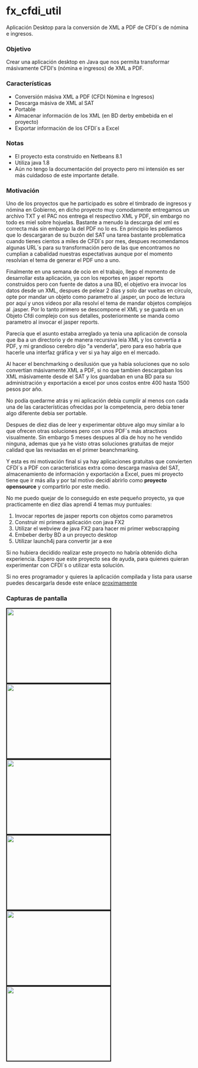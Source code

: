 # fx_cfdi_util
Aplicación Desktop para la conversión de XML a PDF de CFDI´s de nómina e ingresos.

<h3>Objetivo</h3>
<p>Crear una aplicación desktop en Java que nos permita transformar másivamente CFDI's (nómina e ingresos) de XML a PDF. 

<h3>Características</h3>
<ul>
<li>Conversión másiva XML a PDF (CFDI Nómina e Ingresos)</li>
<li>Descarga másiva de XML al SAT</li>
<li>Portable</li>
<li>Almacenar información de los XML (en BD  derby embebida en el proyecto)</li>
<li>Exportar información de los CFDI´s a Excel</li>
</ul>

<h3>Notas</h3>
<ul>
<li>El proyecto esta construido en Netbeans 8.1</li>
<li>Utiliza java 1.8</li>
<li>Aún no tengo la documentación del proyecto pero mi intensión es ser más cuidadoso de este importante detalle.</li>
</ul>

<h3>Motivación</h3>
<p>Uno de los proyectos que he participado es sobre el timbrado de ingresos y nómina en Gobierno, en dicho proyecto muy comodamente
entregamos un archivo TXT y el PAC nos entrega el respectivo XML y PDF, sin embargo no todo es miel sobre hojuelas. Bastante a  menudo
la descarga del xml es correcta más sin embargo la del PDF no lo es. En principio les pediamos que lo descargaran de su buzón del SAT
una tarea bastante problematica cuando tienes cientos a miles de CFDI´s por mes, despues recomendamos algunas URL´s para su transformación pero de las que encontramos no cumplian a cabalidad nuestras espectativas aunque por el momento resolvian el tema de generar el PDF uno a uno.</p>

<p>Finalmente en una semana de ocio en el trabajo, llego el momento de desarrollar esta aplicación, ya con los reportes en jasper reports construidos pero con fuente de datos a una BD, el objetivo era invocar los datos desde un XML, despues de pelear 2 días y solo dar vueltas en círculo, opte por mandar un objeto como parametro al .jasper, un poco de lectura por aquí y unos videos por alla resolví el tema de mandar objetos complejos al .jasper. Por lo tanto primero se descompone el XML y se guarda en un Objeto Cfdi complejo con sus detalles, posteriormente se manda como parametro al invocar el jasper reports.</p>
<p>Parecía que el asunto estaba arreglado ya tenia una aplicación de consola que iba a un directorio y de manera recursiva leía XML y los convertía a PDF, y mi grandioso cerebro dijo "a venderla", pero para eso habría que hacerle una interfaz gráfica y ver si ya hay algo en el mercado.</p>
<p>Al hacer el benchmarking o desilusión que ya había soluciones que no solo convertían másivamente XML a PDF, si no que tambien descargaban los XML másivamente desde el SAT y los guardaban en una BD para su administración y exportación a excel por unos costos entre 400 hasta 1500 pesos por año.</p>
<p>No podía quedarme atrás y mi aplicación debía cumplir al menos con cada una de las características ofrecidas por la competencia, pero debia tener algo diferente debia ser portable.</p>
<p>Despues de diez dias de leer y experimentar obtuve algo muy similar a lo que ofrecen otras soluciones pero con unos PDF´s más atractivos visualmente. Sin embargo 5 meses despues al día de hoy no he vendido ninguna, ademas que ya he visto otras soluciones gratuitas de mejor calidad que las revisadas en el primer beanchmarking.</p>
<p>Y esta es mi motivación final si ya hay aplicaciones gratuitas que convierten CFDI´s a PDF con caracteristicas extra como descarga masiva del SAT, almacenamiento de información y exportación a Excel, pues mi proyecto tiene que ir más alla y por tal motivo decidí abrirlo como <b>proyecto opensource</b> y compartirlo por este medio.</p>
<p>No me puedo quejar de lo conseguido en este pequeño proyecto, ya que practicamente en diez días aprendí 4 temas muy puntuales:</p>
<ol>
<li>Invocar reportes de jasper reports con objetos como parametros</li>
<li>Construir mi primera aplicación con java FX2</li>
<li>Utilizar el webview de java FX2 para hacer mi primer webscrapping</li>
<li>Embeber derby BD a un proyecto desktop</li>
<li>Utilizar launch4j para convertir jar a exe</li>
</ol>
<p>Si no hubiera decidido realizar este proyecto no habría obtenido dicha experiencia. Espero que este proyecto sea de ayuda, para quienes quieran experimentar con CFDI´s o utilizar esta solución.</p>
<p>Si no eres programador y quieres la aplicación compilada y lista para usarse puedes descargarla desde este enlace <a href="#" target="_blank">proximamente</a></p>

<h3>Capturas de pantalla</h3>
<img src="https://github.com/joalgoca/fx_cfdi_util/blob/master/snapshot/Administraci%C3%B3n%20de%20CFDI%C2%B4s.png" width="280" height="200" border="2"/>
<img src="https://github.com/joalgoca/fx_cfdi_util/blob/master/snapshot/Descarga%20masiva%20de%20CFDI%C2%B4s.png" width="280" height="200" border="2"/>
<img src="https://github.com/joalgoca/fx_cfdi_util/blob/master/snapshot/Exportacion%20-%20pdf.png" width="280" height="200" border="2"/>
<img src="https://github.com/joalgoca/fx_cfdi_util/blob/master/snapshot/Exportacion%20-%20resultado.png" width="280" height="200" border="2"/>
<img src="https://github.com/joalgoca/fx_cfdi_util/blob/master/snapshot/Exportacion.png" width="280" height="200" border="2"/>
<img src="https://github.com/joalgoca/fx_cfdi_util/blob/master/snapshot/Inicio%20-%20carga.png" width="280" height="200" border="2"/>
